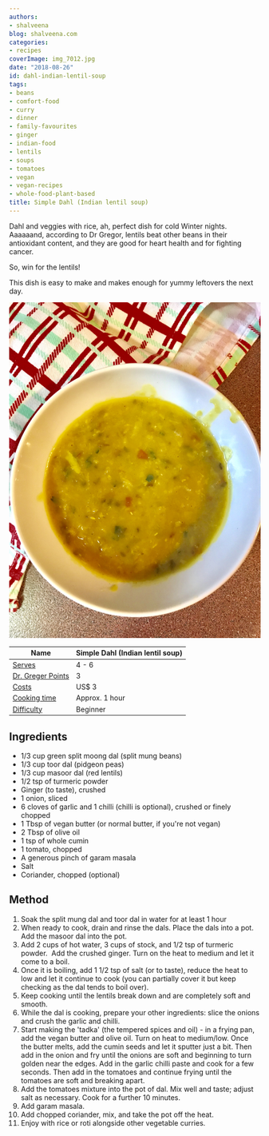 ```yaml
---
authors:
- shalveena
blog: shalveena.com
categories:
- recipes
coverImage: img_7012.jpg
date: "2018-08-26"
id: dahl-indian-lentil-soup
tags:
- beans
- comfort-food
- curry
- dinner
- family-favourites
- ginger
- indian-food
- lentils
- soups
- tomatoes
- vegan
- vegan-recipes
- whole-food-plant-based
title: Simple Dahl (Indian lentil soup)
---
```


Dahl and veggies with rice, ah, perfect dish for cold Winter nights. Aaaaaand, according to Dr Gregor, lentils beat other beans in their antioxidant content, and they are good for heart health and for fighting cancer.

So, win for the lentils!

This dish is easy to make and makes enough for yummy leftovers the next day.

![IMG_7012](images/img_7012.jpg)

| Name | Simple Dahl (Indian lentil soup) |
| --- | --- |
| [Serves](https://shalveena.com/serving-sizes/) | 4 - 6 |
| [Dr. Greger Points](https://shalveena.com/dr-greger-points/) | 3 |
| [Costs](https://shalveena.com/costs/) | US$ 3 |
| [Cooking time](https://shalveena.com/cooking-times/) | Approx. 1 hour |
| [Difficulty](https://shalveena.com/difficulty-levels/) | Beginner |

## Ingredients

- 1/3 cup green split moong dal (split mung beans)
- 1/3 cup toor dal (pidgeon peas)
- 1/3 cup masoor dal (red lentils)
- 1/2 tsp of turmeric powder
- Ginger (to taste), crushed
- 1 onion, sliced
- 6 cloves of garlic and 1 chilli (chilli is optional), crushed or finely chopped
- 1 Tbsp of vegan butter (or normal butter, if you're not vegan)
- 2 Tbsp of olive oil
- 1 tsp of whole cumin
- 1 tomato, chopped
- A generous pinch of garam masala
- Salt
- Coriander, chopped (optional)

## Method

1. Soak the split mung dal and toor dal in water for at least 1 hour
2. When ready to cook, drain and rinse the dals. Place the dals into a pot. Add the masoor dal into the pot.
3. Add 2 cups of hot water, 3 cups of stock, and 1/2 tsp of turmeric powder.  Add the crushed ginger. Turn on the heat to medium and let it come to a boil.
4. Once it is boiling, add 1 1/2 tsp of salt (or to taste), reduce the heat to low and let it continue to cook (you can partially cover it but keep checking as the dal tends to boil over).
5. Keep cooking until the lentils break down and are completely soft and smooth.
6. While the dal is cooking, prepare your other ingredients: slice the onions and crush the garlic and chilli.
7. Start making the 'tadka' (the tempered spices and oil) - in a frying pan, add the vegan butter and olive oil. Turn on heat to medium/low. Once the butter melts, add the cumin seeds and let it sputter just a bit. Then add in the onion and fry until the onions are soft and beginning to turn golden near the edges. Add in the garlic chilli paste and cook for a few seconds. Then add in the tomatoes and continue frying until the tomatoes are soft and breaking apart.
8. Add the tomatoes mixture into the pot of dal. Mix well and taste; adjust salt as necessary. Cook for a further 10 minutes.
9. Add garam masala.
10. Add chopped coriander, mix, and take the pot off the heat.
11. Enjoy with rice or roti alongside other vegetable curries.

